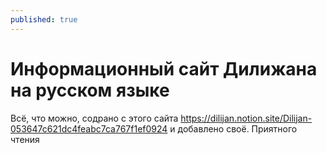 ```yaml
---
published: true
---
```


# Информационный сайт Дилижана на русском языке

Всё, что можно, содрано с этого сайта https://dilijan.notion.site/Dilijan-053647c621dc4feabc7ca767f1ef0924 и добавлено своё. Приятного чтения
